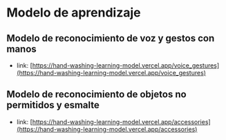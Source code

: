 # Modelo de aprendizaje

## Modelo de reconocimiento de voz y gestos con manos
 * link: [https://hand-washing-learning-model.vercel.app/voice_gestures](https://hand-washing-learning-model.vercel.app/voice_gestures)

## Modelo de reconocimiento de objetos no permitidos y esmalte

* link: [https://hand-washing-learning-model.vercel.app/accessories](https://hand-washing-learning-model.vercel.app/accessories)
